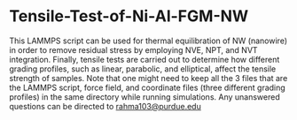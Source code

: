 # Tensile-Test-of-Ni-Al-FGM-NW
This LAMMPS script can be used for thermal equilibration of NW (nanowire) in order to remove residual stress by employing NVE, NPT, and NVT integration. Finally, tensile tests are carried out to determine how different grading profiles, such as linear, parabolic, and elliptical, affect the tensile strength of samples. Note that one might need to keep all the 3 files that are the LAMMPS script, force field, and coordinate files (three different grading profiles) in the same directory while running simulations. Any unanswered questions can be directed to rahma103@purdue.edu
